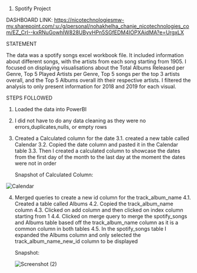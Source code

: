 1. Spotify Project

DASHBOARD LINK: https://nicotechnologiesmw-my.sharepoint.com/:u:/g/personal/nohakhelha_chanje_nicotechnologies_com/EZ_CrI--kxRNuGowhIW828UByvHPn5SGfEDM4IOPXAidMA?e=UrgxLX

STATEMENT

The data was a spotify songs excel workbook file. It included information about different songs, with the artists from each song starting from 1905. 
I focused on displaying visualisations about the Total Albums Released per Genre, Top 5 Played Artists per Genre, Top 5 songs per the top 3 artists overall, 
and the Top 5 Albums overall ith their respective artists. I filtered the analysis to only present information for 2018 and 2019 for each visual.

STEPS FOLLOWED
1. Loaded the data into PowerBI
2. I did not have to do any data cleaning as they were no errors,duplicates,nulls, or empty rows
3. Created a Calculated column for the date
3.1. created a new table called Calendar
3.2. Copied the date column and pasted it in the Calendar table
3.3. Then I created a calculated column to showcase the dates from the first day of the month to the last day at the moment the dates were not in order
   
   Snapshot of Calculated Column:

   
  ![Calendar](https://github.com/khelz424/Spotify-Project/assets/141655852/81dac18d-0e7b-4e4d-82f4-727fa0c8e522)


  4. Merged queries to create a new id column for the track_album_name
  4.1. Created a table called Albums
  4.2. Copied the track_album_name column
  4.3. Clicked on add column and then clicked on index column starting from 1
  4.4. Clicked on merge query to merge the spotify_songs and Albums table based off the track_album_name column as it is a common column in both tables
  4.5. In the spotify_songs table I expanded the Albums column and only selected the track_album_name_new_id column to be displayed

     Snapshot:


     ![Screenshot (2)](https://github.com/khelz424/Spotify-Project/assets/141655852/57258754-ee5a-41be-bb28-24ef1229b228)




